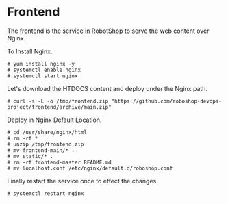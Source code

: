 # Frontend

The frontend is the service in RobotShop to serve the web content over Nginx.

To Install Nginx.

```
# yum install nginx -y
# systemctl enable nginx 
# systemctl start nginx 
```

Let's download the HTDOCS content and deploy under the Nginx path.

```
# curl -s -L -o /tmp/frontend.zip "https://github.com/roboshop-devops-project/frontend/archive/main.zip"
```

Deploy in Nginx Default Location.

```
# cd /usr/share/nginx/html
# rm -rf * 
# unzip /tmp/frontend.zip
# mv frontend-main/* .
# mv static/* .
# rm -rf frontend-master README.md
# mv localhost.conf /etc/nginx/default.d/roboshop.conf
```

Finally restart the service once to effect the changes.

```
# systemctl restart nginx 
```

